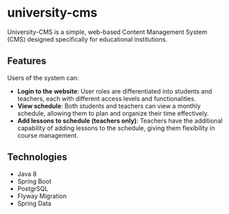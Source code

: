 # university-cms

University-CMS is a simple, web-based Content Management System (CMS) designed specifically for educational institutions.

## Features

Users of the system can:

- **Login  to the website**: User roles are differentiated into students and teachers, each with different access levels and functionalities.
- **View schedule**: Both students and teachers can view a monthly schedule, allowing them to plan and organize their time effectively.
- **Add lessons to schedule (teachers only)**:
Teachers have the additional capability of adding lessons to the schedule, giving them flexibility in course management.

## Technologies
- Java 8
- Spring Boot
- PostgrSQL
- Flyway Migration
- Spring Data

